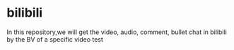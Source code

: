 # bilibili
In this repository,we will get the video, audio, comment, bullet chat in bilibili by the BV of a specific video
test
